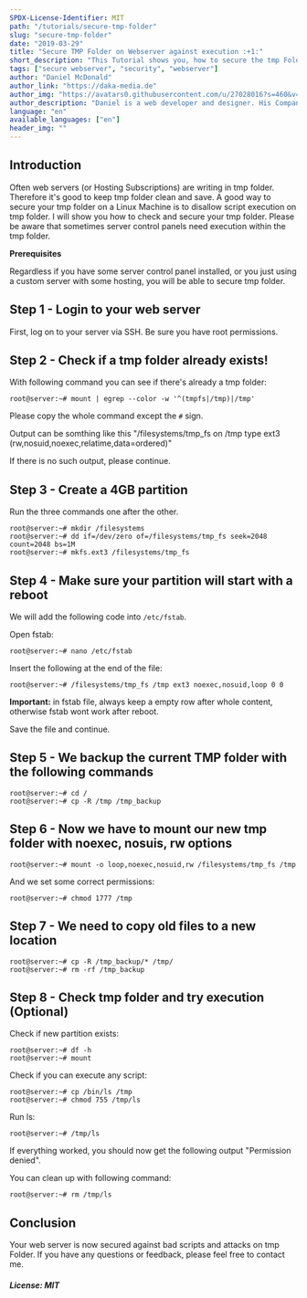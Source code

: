 ```yaml
---
SPDX-License-Identifier: MIT
path: "/tutorials/secure-tmp-folder"
slug: "secure-tmp-folder"
date: "2019-03-29"
title: "Secure TMP Folder on Webserver against execution :+1:"
short_description: "This Tutorial shows you, how to secure the tmp Folder within a Webserver, against script execution"
tags: ["secure webserver", "security", "webserver"]
author: "Daniel McDonald"
author_link: "https://daka-media.de"
author_img: "https://avatars0.githubusercontent.com/u/27028016?s=460&v=4"
author_description: "Daniel is a web developer and designer. His Company was founded in 2013"
language: "en"
available_languages: ["en"]
header_img: ""
---
```


<!-- This where the actual tutorial begins, with the title: -->

## Introduction

Often web servers (or Hosting Subscriptions) are writing in tmp folder. Therefore it's good to keep tmp folder clean and save. A good way to secure your tmp folder on a Linux Machine is to disallow script execution on tmp folder. I will show you how to check and secure your tmp folder. Please be aware that sometimes server control panels need execution within the tmp folder.

**Prerequisites**

Regardless if you have some server control panel installed, or you just using a custom server with some hosting, you will be able to secure tmp folder.

## Step 1 - Login to your web server

First, log on to your server via SSH.
Be sure you have root permissions. 


## Step 2 - Check if a tmp folder already exists!

With following command you can see if there's already a tmp folder:

```console
root@server:~# mount | egrep --color -w '^(tmpfs|/tmp)|/tmp'
```
Please copy the whole command except the `#` sign.

Output can be somthing like this "/filesystems/tmp_fs on /tmp type ext3 (rw,nosuid,noexec,relatime,data=ordered)"

If there is no such output, please continue. 

## Step 3 - Create a 4GB partition

Run the three commands one after the other.

```console
root@server:~# mkdir /filesystems
root@server:~# dd if=/dev/zero of=/filesystems/tmp_fs seek=2048 count=2048 bs=1M
root@server:~# mkfs.ext3 /filesystems/tmp_fs
```

## Step 4 - Make sure your partition will start with a reboot

We will add the following code into `/etc/fstab`.

Open fstab:

```console
root@server:~# nano /etc/fstab
```

Insert the following at the end of the file:

```console
root@server:~# /filesystems/tmp_fs /tmp ext3 noexec,nosuid,loop 0 0
```
**Important:** in fstab file, always keep a empty row after whole content, otherwise fstab wont work after reboot. 

Save the file and continue.

## Step 5 - We backup the current TMP folder with the following commands

```console
root@server:~# cd /
root@server:~# cp -R /tmp /tmp_backup
```

## Step 6 - Now we have to mount our new tmp folder with noexec, nosuis, rw options

```console
root@server:~# mount -o loop,noexec,nosuid,rw /filesystems/tmp_fs /tmp
```

And we set some correct permissions:

```console
root@server:~# chmod 1777 /tmp
```

## Step 7 - We need to copy old files to a new location

```console
root@server:~# cp -R /tmp_backup/* /tmp/
root@server:~# rm -rf /tmp_backup
```




## Step 8 - Check tmp folder and try execution (Optional)

Check if new partition exists:

```console
root@server:~# df -h
root@server:~# mount
```

Check if you can execute any script: 

```console
root@server:~# cp /bin/ls /tmp
root@server:~# chmod 755 /tmp/ls
```

Run ls:

```console
root@server:~# /tmp/ls
```

If everything worked, you should now get the following output "Permission denied".

You can clean up with following command: 

```console
root@server:~# rm /tmp/ls
```

## Conclusion

Your web server is now secured against bad scripts and attacks on tmp Folder. If you have any questions or feedback, please feel free to contact me.


##### License: MIT

<!---

Contributors's Certificate of Origin

By making a contribution to this project, I certify that:

(a) The contribution was created in whole or in part by me and I have
    the right to submit it under the license indicated in the file; or

(b) The contribution is based upon previous work that, to the best of my
    knowledge, is covered under an appropriate license and I have the
    right under that license to submit that work with modifications,
    whether created in whole or in part by me, under the same license
    (unless I am permitted to submit under a different license), as
    indicated in the file; or

(c) The contribution was provided directly to me by some other person
    who certified (a), (b) or (c) and I have not modified it.

(d) I understand and agree that this project and the contribution are
    public and that a record of the contribution (including all personal
    information I submit with it, including my sign-off) is maintained
    indefinitely and may be redistributed consistent with this project
    or the license(s) involved.

Signed-off-by: Daniel McDonald - mail@danielmcdonald.de

-->
